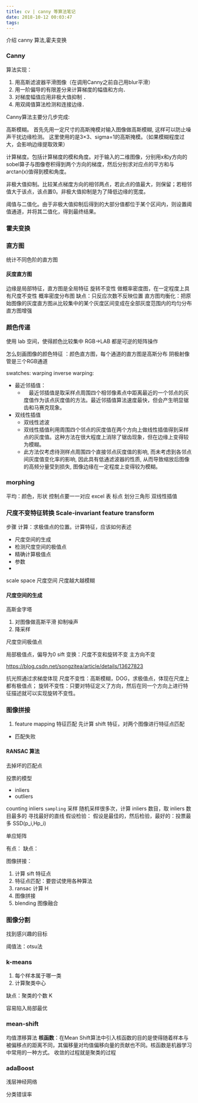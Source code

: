 ```yaml
---
title: cv | canny 等算法笔记
date: 2018-10-12 00:03:47
tags:
---
```


介绍 canny 算法,霍夫变换
<!-- more -->
### Canny
算法实现：

1. 用高斯滤波器平滑图像（在调用Canny之前自己用blur平滑）
2. 用一阶偏导的有限差分来计算梯度的幅值和方向．
3. 对梯度幅值应用非极大值抑制 ．
4. 用双阈值算法检测和连接边缘．

Canny算法主要分几步完成:

高斯模糊。 首先先用一定尺寸的高斯掩模对输入图像做高斯模糊, 这样可以防止噪声干扰边缘检测。 这里使用的是3×3、sigma=1的高斯掩模。（如果模糊程度过大，会影响边缘提取效果）

计算梯度。包括计算梯度的模和角度。对于输入的二维图像，分别用x和y方向的sobel算子与图像卷积得到两个方向的梯度，然后分别求对应点的平方和与arctan(x)值得到模和角度。

非极大值抑制。比较某点梯度方向的相邻两点，若此点的值最大，则保留；若相邻值大于该点，该点置0。非极大值抑制是为了降低边缘的宽度。

阈值与二值化。由于非极大值抑制后得到的大部分值都位于某个区间内，则设置阈值通道，并将其二值化，得到最终结果。


### 霍夫变换

### 直方图
统计不同色阶的直方图
#### 灰度直方图
边缘是局部特征，直方图是全局特征
旋转不变性
做概率密度图，在一定程度上具有尺度不变性
概率密度分布图
缺点：只反应次数不反映位置
直方图均衡化：把原始图像的灰度直方图从比较集中的某个灰度区间变成在全部灰度范围内的均匀分布
直方图增强

### 颜色传递
使用 lab 空间，使得颜色比较集中
RGB->LAB
都是可逆的矩阵操作


怎么刻画图像的颜色特征
：颜色直方图，每个通道的直方图是高斯分布
阴极射像管是三个RGB通道


swatches:
warping
inverse warping:
- 最近邻插值：
  - 　最近邻插值是取采样点周围四个相邻像素点中距离最近的一个邻点的灰度值作为该点灰度值的方法。最近邻插值算法速度最快，但会产生明显锯齿和马赛克现象。 
- 双线性插值
  - 双线性滤波
  - 双线性插值利用周围四个邻点的灰度值在两个方向上做线性插值得到采样点的灰度值。这种方法在很大程度上消除了锯齿现象，但在边缘上变得较为模糊。 
  - 此方法仅考虑待测样点周围四个直接邻点灰度值的影响, 而未考虑到各邻点间灰度值变化率的影响, 因此具有低通滤波器的性质, 从而导致缩放后图像的高频分量受到损失, 图像边缘在一定程度上变得较为模糊。



### morphing
平均：颜色，形状
控制点要一一对应
excel 表
标点 划分三角形 双线性插值

### 尺度不变特征转换 Scale-invariant feature transform 
步骤
计算：求极值点的位置。计算特征，应该如何表述
- 尺度空间的生成
- 检测尺度空间的极值点
- 精确计算极值点
- 参数
- 


scale space 尺度空间
尺度越大越模糊
#### 尺度空间的生成

高斯金字塔
1. 对图像做高斯平滑 抑制噪声
2. 降采样

尺度空间极值点


局部极值点，偏导为0
sift 变换：尺度不变和旋转不变
主方向不变 

https://blog.csdn.net/songzitea/article/details/13627823

抗光照通过求梯度体现
尺度不变性：高斯模糊，DOG，求极值点，体现在尺度上都有极值点；
旋转不变性：只要对特征定义了方向，然后在同一个方向上进行特征描述就可以实现旋转不变性。


### 图像拼接
1. feature mapping 特征匹配
先计算 shift 特征，对两个图像进行特征点匹配
- 匹配失败


#### RANSAC 算法
去掉坏的匹配点

投票的模型
- inliers
- outliers

counting inliers
`sampling` 采样
随机采样很多次，计算 inliers 数目，取 inliers 数目最多的
寻找最好的直线
假设检验：
假设是最佳的，然后检验，最好的：投票最多
SSD(p_i,Hp_i)

单应矩阵

有点：
缺点：

图像拼接：
1. 计算 sift 特征点
2. 特征点匹配：要尝试使用各种算法
3. ransac  计算 H
4. 图像拼接
5. blending 图像融合

### 图像分割
找到感兴趣的目标

阈值法：otsu法


### k-means

1. 每个样本属于哪一类
2. 计算聚类中心

缺点：聚类的个数 K

容易陷入局部最优

### mean-shift
均值漂移算法
**核函数**：在Mean Shift算法中引入核函数的目的是使得随着样本与被偏移点的距离不同，其偏移量对均值偏移向量的贡献也不同。核函数是机器学习中常用的一种方式。
收敛的过程就是聚类的过程

### adaBoost
浅层神经网络

分类错误率
